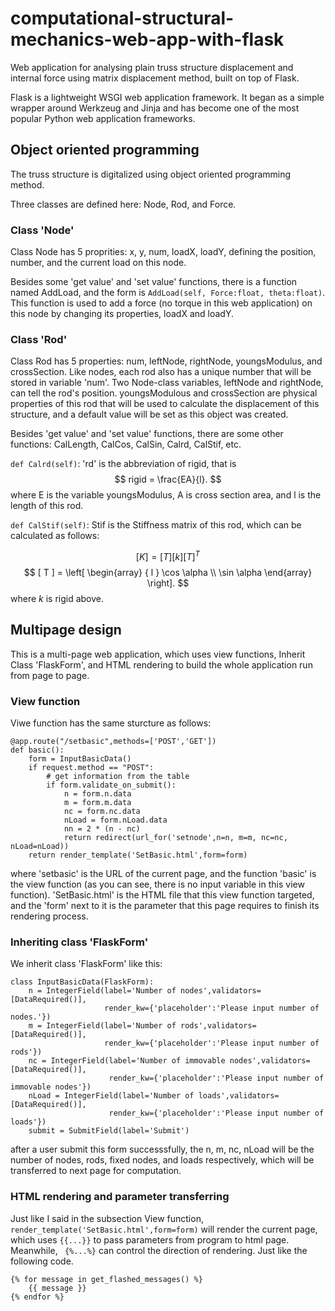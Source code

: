 # computational-structural-mechanics-web-app-with-flask
Web application for analysing plain truss structure displacement and internal force using matrix displacement method, built on top of Flask.

Flask is a lightweight WSGI web application framework. It began as a simple wrapper around Werkzeug and Jinja and has become one of the most popular Python web application frameworks.




## Object oriented programming

The truss structure is digitalized using object oriented programming method. 

Three classes are defined here: Node, Rod, and Force.

### Class 'Node'

Class Node has 5 proprities: x, y, num, loadX, loadY, defining the position, number, and the current load on this node.

Besides some 'get value' and 'set value' functions, there is a function named AddLoad, and the form is ``AddLoad(self, Force:float, theta:float)``. This function is used to add a force (no torque in this web application) on this node by changing its properties, loadX and loadY.


### Class 'Rod'

Class Rod has 5 properties: num, leftNode, rightNode, youngsModulus, and crossSection. Like nodes, each rod also has a unique number that will be stored in variable 'num'. Two Node-class variables, leftNode and rightNode, can tell the rod's position. youngsModulous and crossSection are physical properties of this rod that will be used to calculate the displacement of this structure, and a default value will be set as this object was created.

Besides 'get value' and 'set value' functions, there are some other functions: CalLength, CalCos, CalSin, Calrd, CalStif, etc. 

``def Calrd(self)``: 'rd' is the abbreviation of rigid, that is 
$$
rigid = \frac{EA}{l}.
$$
where E is the variable youngsModulus, A is cross section area, and l is the length of this rod.


``def CalStif(self)``:  Stif is the Stiffness matrix of this rod, which can be calculated as follows:

$$
[K] = [T][k][T]^T
$$
$$
[ T ] = \left[ \begin{array} { l } \cos \alpha \\ \sin \alpha \end{array} \right].
$$
where $k$ is rigid above.


## Multipage design

This is a multi-page web application, which uses view functions, Inherit Class 'FlaskForm', and HTML rendering to build the whole application run from page to page.

### View function

Viwe function has the same sturcture as follows:

```
@app.route("/setbasic",methods=['POST','GET'])
def basic():
    form = InputBasicData()
    if request.method == "POST":
        # get information from the table
        if form.validate_on_submit():
            n = form.n.data
            m = form.m.data
            nc = form.nc.data
            nLoad = form.nLoad.data
            nn = 2 * (n - nc)
            return redirect(url_for('setnode',n=n, m=m, nc=nc, nLoad=nLoad))
    return render_template('SetBasic.html',form=form)
```
where 'setbasic' is the URL of the current page, and the function 'basic' is the view function (as you can see, there is no input variable in this view function). 'SetBasic.html' is the HTML file that this view function targeted, and the 'form' next to it is the parameter that this page requires to finish its rendering process.


### Inheriting class 'FlaskForm'

We inherit class 'FlaskForm' like this:
```
class InputBasicData(FlaskForm):
    n = IntegerField(label='Number of nodes',validators=[DataRequired()],
                     render_kw={'placeholder':'Please input number of nodes.'})
    m = IntegerField(label='Number of rods',validators=[DataRequired()],
                     render_kw={'placeholder':'Please input number of rods'})
    nc = IntegerField(label='Number of immovable nodes',validators=[DataRequired()],
                      render_kw={'placeholder':'Please input number of immovable nodes'})
    nLoad = IntegerField(label='Number of loads',validators=[DataRequired()],
                      render_kw={'placeholder':'Please input number of loads'})
    submit = SubmitField(label='Submit')
```

after a user submit this form successsfully, the n, m, nc, nLoad will be the number of nodes, rods, fixed nodes, and loads respectively, which will be transferred to next page for computation.




### HTML rendering and parameter transferring

Just like I said in the subsection View function, ``render_template('SetBasic.html',form=form)`` will render the current page, which uses `` {{...}} `` to pass parameters from program to html page. Meanwhile, `` {%...%}`` can control the direction of rendering. Just like the following code.

```
{% for message in get_flashed_messages() %} 
    {{ message }} 
{% endfor %}
```


